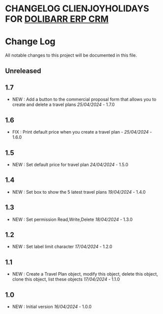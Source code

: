 # CHANGELOG CLIENJOYHOLIDAYS FOR [DOLIBARR ERP CRM](https://www.dolibarr.org)

# Change Log
All notable changes to this project will be documented in this file.

## Unreleased

## 1.7
- NEW : Add a button to the commercial proposal form that allows you to create and delete a travel plans *25/04/2024* - 1.7.0

## 1.6
- FIX : Print default price when you create a travel plan - *25/04/2024* - 1.6.0

## 1.5
- NEW : Set default price for travel plan  *24/04/2024* - 1.5.0

## 1.4

- NEW : Set box to show the 5 latest travel plans *19/04/2024* - 1.4.0

## 1.3

- NEW : Set permission Read,Write,Delete *18/04/2024* - 1.3.0

## 1.2

- NEW : Set label limit character *17/04/2024* - 1.2.0

## 1.1

- NEW : Create a Travel Plan object, modify this object, delete this object, clone this object, list these objects *17/04/2024* - 1.1.0

## 1.0

- NEW : Initial version *16/04/2024* - 1.0.0
